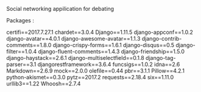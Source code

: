 
Social networking appilication for debating

Packages :

certifi==2017.7.27.1
chardet==3.0.4
Django==1.11.5
django-appconf==1.0.2
django-avatar==4.0.1
django-awesome-avatar==1.1.3
django-contrib-comments==1.8.0
django-crispy-forms==1.6.1
django-disqus==0.5
django-filter==1.0.4
django-fluent-comments==1.4.3
django-friendship==1.5.0
django-haystack==2.6.1
django-multiselectfield==0.1.8
django-tag-parser==3.1
djangorestframework==3.6.4
funcsigs==1.0.2
idna==2.6
Markdown==2.6.9
mock==2.0.0
olefile==0.44
pbr==3.1.1
Pillow==4.2.1
python-akismet==0.3.0
pytz==2017.2
requests==2.18.4
six==1.11.0
urllib3==1.22
Whoosh==2.7.4

